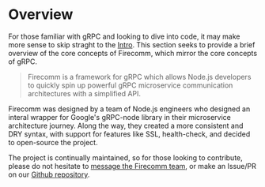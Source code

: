 # Overview

For those familiar with gRPC and looking to dive into code, it may make more sense to skip straght to the [Intro](firecomm.github.io/docs/gettingstarted/intro). This section seeks to provide a brief overview of the core concepts of Firecomm, which mirror the core concepts of gRPC.

> Firecomm is a framework for gRPC which allows Node.js developers to quickly spin up powerful gRPC microservice communication architectures with a simplified API.

Firecomm was designed by a team of Node.js engineers who designed an interal wrapper for Google's gRPC-node library in their microservice architecture journey. Along the way, they created a more consistent and DRY syntax, with support for features like SSL, health-check, and   decided to open-source the project.

The project is continually maintained, so for those looking to contribute, please do not hesitate to [message the Firecomm team](mailto://firecommgrpc@gmail.com), or make an Issue/PR on our [Github repository](https://github.com/firecomm/firecomm).





